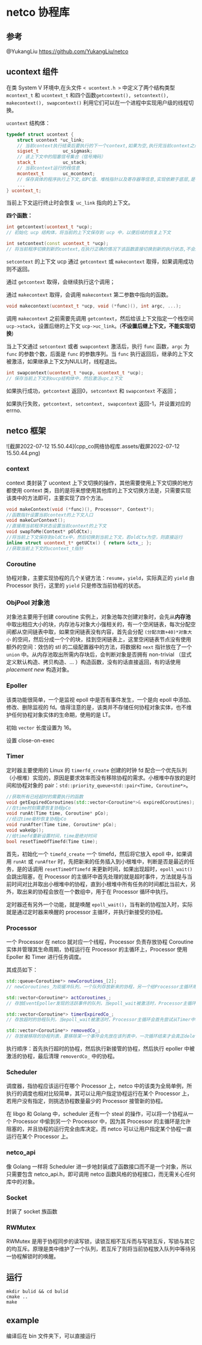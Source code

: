 # netco 协程库

## 参考

@YukangLiu https://github.com/YukangLiu/netco

## ucontext 组件

在类 System V 环境中,在头文件 `< ucontext.h >`  中定义了两个结构类型 `mcontext_t` 和 `ucontext_t` 和四个函数`getcontext(), setcontext(), makecontext(), swapcontext()` 利用它们可以在一个进程中实现用户级的线程切换。

`ucontext` 结构体：

```c++
typedef struct ucontext {
	struct ucontext *uc_link;		
    // 当前context执行结束后要执行的下一个context,如果为空,执行完当前context之后退出程序
	sigset_t         uc_sigmask;	
    // 该上下文中的阻塞信号集合（信号掩码）
	stack_t          uc_stack;
    // 当前context运行的栈信息
	mcontext_t       uc_mcontext;	
    // 保存具体的程序执行上下文,如PC值、堆栈指针以及寄存器等信息,实现依赖于底层,是平台硬件相关的
	...
} ucontext_t;
```

当前上下文运行终止时会恢复 `uc_link` 指向的上下文。

**四个函数：**

```c++
int getcontext(ucontext_t *ucp);
// 初始化 ucp 结构体，将当前的上下文保存到 ucp 中，以便后续的恢复上下文
```

```c++
int setcontext(const ucontext_t *ucp);
// 将当前程序切换到新的context,在执行正确的情况下该函数直接切换到新的执行状态,不会返回(到main)
```

`setcontext` 的上下文 ucp 通过 `getcontext` 或 `makecontext` 取得，如果调用成功则不返回。

通过 `getcontext` 取得，会继续执行这个调用；

通过 `makecontext` 取得，会调用 `makecontext` 第二参数中指向的函数。

```c++
void makecontext(ucontext_t *ucp, void (*func)(), int argc, ...);
```

调用 `makecontext` 之前需要先调用 `getcontext`，然后给该上下文指定一个栈空间 `ucp->stack`，设置后继的上下文 `ucp->uc_link`。(**不设置后继上下文，不能实现切换**)

当上下文通过 `setcontext` 或者 `swapcontext` 激活后，执行 `func` 函数，`argc` 为 `func` 的参数个数，后面是 `func` 的参数序列。当 `func` 执行返回后，继承的上下文被激活，如果继承上下文为NULL时，线程退出。

```cpp
int swapcontext(ucontext_t *oucp, ucontext_t *ucp);
// 保存当前上下文到oucp结构体中，然后激活upc上下文
```

如果执行成功，`getcontext` 返回0，`setcontext` 和 `swapcontext` 不返回；

如果执行失败，`getcontext, setcontext, swapcontext` 返回-1，并设置对应的errno.

## netco 框架

![截屏2022-07-12 15.50.44](cpp_co网络协程库.assets/截屏2022-07-12 15.50.44.png)

### context

context 类封装了 ucontext 上下文切换的操作，其他需要使用上下文切换的地方都使用 context 类，目的是将来想使用其他库的上下文切换方法是，只需要实现该类中的方法即可，主要实现了四个方法。

```c++
void makeContext(void (*func)(), Processor*, Context*);
//函数指针设置当前context的上下文入口
void makeCurContext();
//直接用当前程序状态设置当前context的上下文
void swapToMe(Context* pOldCtx);
//将当前上下文保存到oldCtx中，然后切换到当前上下文，若oldCtx为空，则直接运行
inline struct ucontext_t* getUCtx() { return &ctx_; };
//获取当前上下文的ucontext_t指针
```

### Coroutine

协程对象，主要实现协程的几个关键方法：`resume`，`yield`，实际真正的 `yield` 由 Processor 执行，这里的 `yield` 只是修改当前协程的状态。

### ObjPool 对象池

对象池主要用于创建 coroutine 实例上，对象池每次创建对象时，会先从**内存池**中取出相应大小的块，内存池与对象大小强相关的，有一个空闲链表，每次分配空间都从空间链表中取，如果空闲链表没有内容，首先会分配 `(分配次数+40)*对象大小` 的空间，然后分成一个个的块，挂到空闲链表上，这里空闲链表节点没有使用额外的空间：效仿的 stl 的二级配置器中的方法，将数据和 `next` 指针放在了一个 `union` 中。从内存池取出所需内存块后，会判断对象是否拥有 non-trivial （显式定义默认构造、拷贝构造、... ）构造函数，没有的话直接返回，有的话使用 $placement\ new$ 构造对象。

### Epoller

该类功能很简单，一个是监视 epoll 中是否有事件发生，一个是向 epoll 中添加、修改、删除监视的 fd。值得注意的是，该类并不存储任何协程对象实体，也不维护任何协程对象实体的生命期，使用的是 LT。

初始 `vector` 长度设置为 16。

设置 close-on-exec

### Timer

定时器主要使用的 Linux 的 `timerfd_create` 创建的时钟 fd 配合一个优先队列（小根堆）实现的，原因是要求效率而没有移除协程的需求。小根堆中存放的是时间和协程对象的 pair：`std::priority_queue<std::pair<Time, Coroutine*>`。

```c++
//获取所有已经超时的需要执行的函数
void getExpiredCoroutines(std::vector<Coroutine*>& expiredCoroutines);
//在time时刻需要恢复协程pCo
void runAt(Time time, Coroutine* pCo);
//经过time毫秒恢复协程pCo
void runAfter(Time time, Coroutine* pCo);
void wakeUp();
//给timefd重新设置时间，time是绝对时间
bool resetTimeOfTimefd(Time time);
```

首先，初始化一个 `timefd_create` 一个 timefd，然后将它放入 epoll 中，如果调用 `runAt` 或 `runAfter` 时，先把新来的任务插入到小根堆中，判断是否是最近的任务，是的话调用 `resetTimeOfTimefd` 来更新时间，如果出现超时，`epoll_wait()` 会跳出阻塞，在 Processor 的主循环中首先处理的就是超时事件，方法就是与当前时间对比并取出小根堆中的协程，直到小根堆中所有任务的时间都比当前大，另外，取出来的协程会放在一个数组中，用于在 Processor 循环中执行。

定时器还有另外一个功能，就是唤醒 `epoll_wait()`，当有新的协程加入时，实际就是通过定时器来唤醒的 processor 主循环，并执行新接受的协程。

### Processor

一个 Processor 在 netco 就对应一个线程，Processor 负责存放协程 Coroutine 实体并管理其生命周期，协程运行在 Processor 的主循环上，Processor 使用 Epoller 和 Timer 进行任务调度。

其成员如下：

```cpp
std::queue<Coroutine*> newCoroutines_[2];
// newCoroutines_为双缓冲队列，一个队列存放新来的协程，另一个给Processor主循环用于执行新来的协程，执行完后就交换队列，每加入一个新的协程就会唤醒一次Processor主循环，以立即执行新来的协程。

std::vector<Coroutine*> actCoroutines_;
// 存放EventEpoller发现的活跃事件的队列，当epoll_wait被激活时，Processor主循环会尝试从Epoller中获取活跃的协程，存放在actCoroutine_队列中，然后依次恢复执行。

std::vector<Coroutine*> timerExpiredCo_;
// 存放超时的协程队列，当epoll_wait被激活时，Processor主循环会首先尝试从Timer中获取活跃的协程，存放在timerExpiredCo队列中，然后依次恢复执行。

std::vector<Coroutine*> removedCo_;
// 存放被移除的协程列表，要移除某一个事件会先放在该列表中，一次循环结束才会真正delete
```

执行顺序：首先执行超时的协程，然后执行新接管的协程，然后执行 epoller 中被激活的协程，最后清理 `removerdCo_` 中的协程。

### Scheduler

调度器，指协程应该运行在哪个 Processor 上，netco 中的该类为全局单例，所执行的调度也相对比较简单，其可以让用户指定协程运行在某个 Processor 上，若用户没有指定，则挑选协程数量最少的 Processor 接管新的协程。

在 libgo 和 Golang 中，scheduler 还有一个 steal 的操作，可以将一个协程从一个 Processor 中偷到另一个 Processor 中，因为其 Processor 的主循环是允许阻塞的，并且协程的运行完全由库决定。而 netco 可以让用户指定某个协程一直运行在某个 Processor 上。

### netco_api

像 Golang 一样将 Scheduler 进一步地封装成了函数接口而不是一个对象，所以只需要包含 netco_api.h，即可调用 netco 函数风格的协程接口，而无需关心任何库中的对象。

### Socket

封装了 socket 族函数

### RWMutex

RWMutex 是用于协程同步的读写锁，读锁互相不互斥而与写锁互斥，写锁与其它的均互斥。原理是类中维护了一个队列，若互斥了则将当前协程放入队列中等待另一协程解锁时的唤醒。

## 运行

```shell
mkdir bulid && cd bulid
cmake ..
make
```

## example

编译后在 bin 文件夹下，可以直接运行

